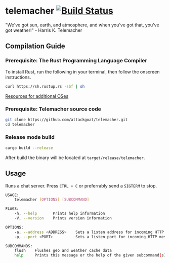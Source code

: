 # telemacher [![Build Status](https://travis-ci.org/attackgoat/telemacher.svg?branch=master)](https://travis-ci.org/attackgoat/telemacher)

"We've got sun, earth, and atmosphere, and when you've got that, you've got weather!" - Harris K. Telemacher

## Compilation Guide

### Prerequisite: The Rust Programming Language Compiler

To install Rust, run the following in your terminal, then follow the onscreen instructions.

```bash
curl https://sh.rustup.rs -sSf | sh
```

[Resources for additional OSes](https://www.rust-lang.org/en-US/install.html)

### Prerequisite: Telemacher source code

```bash
git clone https://github.com/attackgoat/telemacher.git
cd telemacher
```

### Release mode build

```bash
cargo build --release
```

After build the binary will be located at `target/release/telemacher`.

## Usage

Runs a chat server. Press `CTRL + C` or preferrably send a `SIGTERM` to stop.

```bash
USAGE:
    telemacher [OPTIONS] [SUBCOMMAND]

FLAGS:
    -h, --help       Prints help information
    -V, --version    Prints version information

OPTIONS:
    -a, --address <ADDRESS>    Sets a listen address for incoming HTTP messages [default: localhost]
    -p, --port <PORT>          Sets a listen port for incoming HTTP messages [default: 9000]

SUBCOMMANDS:
    flush    Flushes geo and weather cache data
    help     Prints this message or the help of the given subcommand(s)
```
